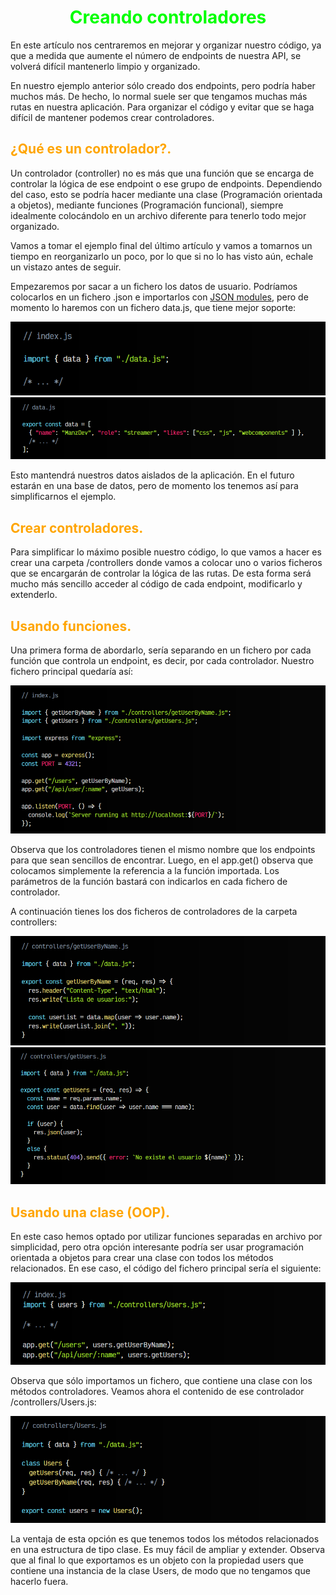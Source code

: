 # <span style="color:lime"><center>Creando controladores</center></span>

En este artículo nos centraremos en mejorar y organizar nuestro código, ya que a medida que aumente el número de endpoints de nuestra API, se volverá difícil mantenerlo limpio y organizado.

En nuestro ejemplo anterior sólo creado dos endpoints, pero podría haber muchos más. De hecho, lo normal suele ser que tengamos muchas más rutas en nuestra aplicación. Para organizar el código y evitar que se haga difícil de mantener podemos crear controladores.

## <span style="color:orange">¿Qué es un controlador?.</span>
Un controlador (controller) no es más que una función que se encarga de controlar la lógica de ese endpoint o ese grupo de endpoints. Dependiendo del caso, esto se podría hacer mediante una clase (Programación orientada a objetos), mediante funciones (Programación funcional), siempre idealmente colocándolo en un archivo diferente para tenerlo todo mejor organizado.

Vamos a tomar el ejemplo final del último artículo y vamos a tomarnos un tiempo en reorganizarlo un poco, por lo que si no lo has visto aún, echale un vistazo antes de seguir.

Empezaremos por sacar a un fichero los datos de usuario. Podríamos colocarlos en un fichero .json e importarlos con [JSON modules](https://lenguajejs.com/webcomponents/componentes/caracteristicas-webcomponents/#htmljsoncss-modules), pero de momento lo haremos con un fichero data.js, que tiene mejor soporte:

![alt text](./imagenes-creando-controladores/image.png)
![alt text](./imagenes-creando-controladores/image-1.png)

Esto mantendrá nuestros datos aislados de la aplicación. En el futuro estarán en una base de datos, pero de momento los tenemos así para simplificarnos el ejemplo.

## <span style="color:orange">Crear controladores.</span>
Para simplificar lo máximo posible nuestro código, lo que vamos a hacer es crear una carpeta /controllers donde vamos a colocar uno o varios ficheros que se encargarán de controlar la lógica de las rutas. De esta forma será mucho más sencillo acceder al código de cada endpoint, modificarlo y extenderlo.

## <span style="color:orange">Usando funciones.</span>
Una primera forma de abordarlo, sería separando en un fichero por cada función que controla un endpoint, es decir, por cada controlador. Nuestro fichero principal quedaría así:

![alt text](./imagenes-creando-controladores/image-2.png)

Observa que los controladores tienen el mismo nombre que los endpoints para que sean sencillos de encontrar. Luego, en el app.get() observa que colocamos simplemente la referencia a la función importada. Los parámetros de la función bastará con indicarlos en cada fichero de controlador.

A continuación tienes los dos ficheros de controladores de la carpeta controllers:

![alt text](./imagenes-creando-controladores/image-3.png)
![alt text](./imagenes-creando-controladores/image-4.png)

## <span style="color:orange">Usando una clase (OOP).</span>
En este caso hemos optado por utilizar funciones separadas en archivo por simplicidad, pero otra opción interesante podría ser usar programación orientada a objetos para crear una clase con todos los métodos relacionados. En ese caso, el código del fichero principal sería el siguiente:

![alt text](./imagenes-creando-controladores/image-5.png)

Observa que sólo importamos un fichero, que contiene una clase con los métodos controladores. Veamos ahora el contenido de ese controlador /controllers/Users.js:

![alt text](./imagenes-creando-controladores/image-6.png)

La ventaja de esta opción es que tenemos todos los métodos relacionados en una estructura de tipo clase. Es muy fácil de ampliar y extender. Observa que al final lo que exportamos es un objeto con la propiedad users que contiene una instancia de la clase Users, de modo que no tengamos que hacerlo fuera.